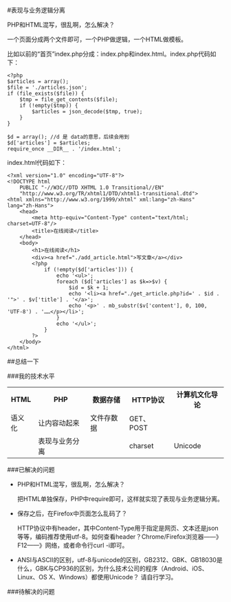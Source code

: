 #表现与业务逻辑分离

PHP和HTML混写，很乱啊，怎么解决？

一个页面分成两个文件即可，一个PHP做逻辑，一个HTML做模板。

比如以前的“首页”index.php分成：index.php和index.html。index.php代码如下：

    <?php
    $articles = array();
    $file = './articles.json';
    if (file_exists($file)) {
        $tmp = file_get_contents($file);
        if (!empty($tmp)) {
            $articles = json_decode($tmp, true);
        }
    }

    $d = array(); //d 是 data的意思，后续会用到
    $d['articles'] = $articles;
    require_once __DIR__ . '/index.html';

index.html代码如下：

    <?xml version="1.0" encoding="UTF-8"?>
    <!DOCTYPE html
        PUBLIC "-//W3C//DTD XHTML 1.0 Transitional//EN"
        "http://www.w3.org/TR/xhtml1/DTD/xhtml1-transitional.dtd">
    <html xmlns="http://www.w3.org/1999/xhtml" xml:lang="zh-Hans" lang="zh-Hans">
        <head>
            <meta http-equiv="Content-Type" content="text/html; charset=UTF-8"/>
            <title>在线阅读</title>
        </head>
        <body>
            <h1>在线阅读</h1>
            <div><a href="./add_article.html">写文章</a></div>
            <?php
                if (!empty($d['articles'])) {
                    echo '<ul>';
                    foreach ($d['articles'] as $k=>$v) {
                        $id = $k + 1;
                        echo '<li><a href="./get_article.php?id=' . $id . '">' . $v['title'] . '</a>';
                        echo '<p>' . mb_substr($v['content'], 0, 100, 'UTF-8') . '……</p></li>';
                    }
                    echo '</ul>';
                }
            ?>
        </body>
    </html>

##总结一下

###我的技术水平

<table>
    <tr>
        <th>HTML</th>
        <th>PHP</th>
        <th>数据存储</th>
        <th>HTTP协议</th>
        <th>计算机文化导论</th>
    </tr>
    <tr>
        <td>语义化</td>
        <td>让内容动起来</td>
        <td>文件存数据</td>
        <td>GET、POST</td>
    </tr>
    <tr>
        <td></td>
        <td>表现与业务分离</td>
        <td></td>
        <td>charset</td>
        <td>Unicode</td>
    </tr>
</table>

###已解决的问题

* PHP和HTML混写，很乱啊，怎么解决？

    把HTML单独保存，PHP中require即可，这样就实现了表现与业务逻辑分离。

* 保存之后，在Firefox中页面怎么乱码了？

    HTTP协议中有header，其中Content-Type用于指定是网页、文本还是json等等，编码推荐使用utf-8。如何查看header？Chrome/Firefox浏览器——》F12——》网络，或者命令行curl -i即可。

* ANSI与ASCII的区别，utf-8与unicode的区别，GB2312、GBK、GB18030是什么，GBK与CP936的区别，为什么技术公司的程序（Android、iOS、Linux、OS X、Windows）都使用Unicode？
    请自行学习。

###待解决的问题

